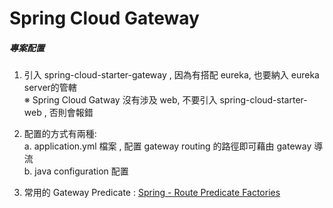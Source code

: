 # Spring Cloud Gateway

##### 專案配置
1. 引入 spring-cloud-starter-gateway , 因為有搭配 eureka, 也要納入 eureka server的管轄 <br>
   ※ Spring Cloud Gatway 沒有涉及 web, 不要引入 spring-cloud-starter-web , 否則會報錯 <br>
2. 配置的方式有兩種: <br>
   a. application.yml 檔案 , 配置 gateway routing 的路徑即可藉由 gateway 導流 <br>
   b. java configuration 配置 <br>
   
3. 常用的 Gateway Predicate : [Spring - Route Predicate Factories](https://docs.spring.io/spring-cloud-gateway/docs/3.0.5-SNAPSHOT/reference/html/#gateway-request-predicates-factories)